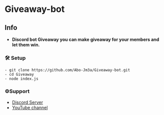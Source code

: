 # Giveaway-bot

## Info

- **Discord bot Giveaway you can make giveaway for your members and let them win.**

### 🛠 Setup

```
- git clone https://github.com/Abo-Jm3a/Giveaway-bot.git
- cd Giveaway
- node index.js
```

### ⚙Support

- [Discord Server](https://discord.gg/utzX3rUCgm)
- [YouTube channel](https://www.youtube.com/@MrToM23)
